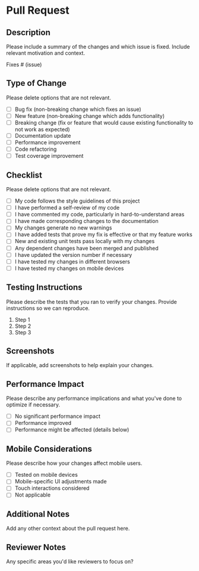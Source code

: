 # Pull Request

## Description
Please include a summary of the changes and which issue is fixed. Include relevant motivation and context.

Fixes # (issue)

## Type of Change
Please delete options that are not relevant.

- [ ] Bug fix (non-breaking change which fixes an issue)
- [ ] New feature (non-breaking change which adds functionality)
- [ ] Breaking change (fix or feature that would cause existing functionality to not work as expected)
- [ ] Documentation update
- [ ] Performance improvement
- [ ] Code refactoring
- [ ] Test coverage improvement

## Checklist
Please delete options that are not relevant.

- [ ] My code follows the style guidelines of this project
- [ ] I have performed a self-review of my code
- [ ] I have commented my code, particularly in hard-to-understand areas
- [ ] I have made corresponding changes to the documentation
- [ ] My changes generate no new warnings
- [ ] I have added tests that prove my fix is effective or that my feature works
- [ ] New and existing unit tests pass locally with my changes
- [ ] Any dependent changes have been merged and published
- [ ] I have updated the version number if necessary
- [ ] I have tested my changes in different browsers
- [ ] I have tested my changes on mobile devices

## Testing Instructions
Please describe the tests that you ran to verify your changes. Provide instructions so we can reproduce.

1. Step 1
2. Step 2
3. Step 3

## Screenshots
If applicable, add screenshots to help explain your changes.

## Performance Impact
Please describe any performance implications and what you've done to optimize if necessary.

- [ ] No significant performance impact
- [ ] Performance improved
- [ ] Performance might be affected (details below)

## Mobile Considerations
Please describe how your changes affect mobile users.

- [ ] Tested on mobile devices
- [ ] Mobile-specific UI adjustments made
- [ ] Touch interactions considered
- [ ] Not applicable

## Additional Notes
Add any other context about the pull request here.

## Reviewer Notes
Any specific areas you'd like reviewers to focus on?

